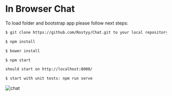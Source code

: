 # In Browser Chat

To load folder and bootstrap app please follow next steps:

```bash
$ git clone https://github.com/Rostyy/Chat.git to your local repository

$ npm install

$ bower install

$ npm start

should start on http://localhost:8000/

$ start with unit tests: npm run serve
```

![chat](https://cloud.githubusercontent.com/assets/15649868/20628638/6f66931a-b327-11e6-875b-dddd5a3c2b05.png)
